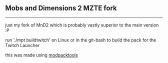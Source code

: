 ## Mobs and Dimensions 2 MZTE fork
---
just my fork of MnD2 which is probably vastly superior to the main version :P

run './mpt buildtwitch' on Linux or in the git-bash to build the pack for the Twitch Launcher

this was made using [modpacktools](https://github.com/Anvilcraft/modpacktools)
